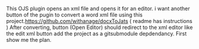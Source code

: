 This OJS plugin opens an xml file  and opens it for an editor.
i want another button of the pugin to convert a word xml file using this project.https://github.com/withanage/docxToJats ( readme has instructions )
After converting, button (Open Editor) should redirect to the xml editor like the edit xml button
add the project as a gitsubmodule depdendancy.
First show me the plan.

